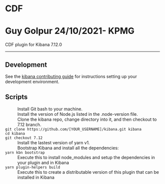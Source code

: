 # CDF
# Guy Golpur 24/10/2021- KPMG

CDF plugin for Kibana 7.12.0

---

## Development

See the [kibana contributing guide](https://github.com/elastic/kibana/blob/master/CONTRIBUTING.md) for instructions setting up your development environment.

## Scripts

<dl>
  <dd>Install Git bash to your machine.</dd>
  <dd>Install the version of Node.js listed in the .node-version file.</dd>
  <dd>Clone the kibana repo, change directory into it, and then checkout to 7.12 branch.</dd>
  <dt><code>git clone https://github.com/[YOUR_USERNAME]/kibana.git kibana</code></dt>
  <dt><code>cd kibana</code></dt>
  <dt><code>git checkout 7.12</code></dt>

  <dd>Install the lastest version of yarn v1.</dd>

  <dd>Bootstrap Kibana and install all the dependencies:</dd>
  <dt><code>yarn kbn bootstrap</code></dt>
  <dd>Execute this to install node_modules and setup the dependencies in your plugin and in Kibana</dd>

  <dt><code>yarn plugin-helpers build</code></dt>
  <dd>Execute this to create a distributable version of this plugin that can be installed in Kibana</dd>
</dl>
